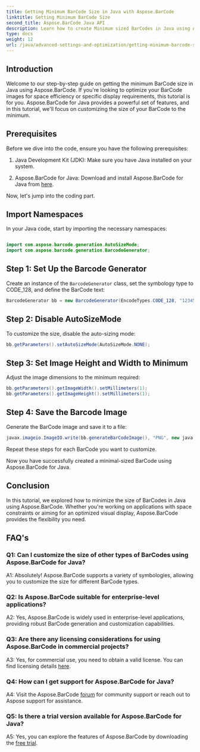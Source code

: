 ```yaml
---
title: Getting Minimum BarCode Size in Java with Aspose.BarCode
linktitle: Getting Minimum BarCode Size
second_title: Aspose.BarCode Java API
description: Learn how to create Minimum sized BarCodes in Java using Aspose.BarCode. Follow our step-by-step guide for efficient and space-optimized BarCode generation.
type: docs
weight: 12
url: /java/advanced-settings-and-optimization/getting-minimum-barcode-size/
---
```

## Introduction

Welcome to our step-by-step guide on getting the minimum BarCode size in Java using Aspose.BarCode. If you're looking to optimize your BarCode images for space efficiency or specific display requirements, this tutorial is for you. Aspose.BarCode for Java provides a powerful set of features, and in this tutorial, we'll focus on customizing the size of your BarCode to the minimum.

## Prerequisites

Before we dive into the code, ensure you have the following prerequisites:

1. Java Development Kit (JDK): Make sure you have Java installed on your system.

2. Aspose.BarCode for Java: Download and install Aspose.BarCode for Java from [here](https://releases.aspose.com/barcode/java/).

Now, let's jump into the coding part.

## Import Namespaces

In your Java code, start by importing the necessary namespaces:

```java

import com.aspose.barcode.generation.AutoSizeMode;
import com.aspose.barcode.generation.BarcodeGenerator;
```

## Step 1: Set Up the Barcode Generator

Create an instance of the `BarcodeGenerator` class, set the symbology type to CODE_128, and define the BarCode text:

```java
BarcodeGenerator bb = new BarcodeGenerator(EncodeTypes.CODE_128, "1234567");
```

## Step 2: Disable AutoSizeMode

To customize the size, disable the auto-sizing mode:

```java
bb.getParameters().setAutoSizeMode(AutoSizeMode.NONE);
```

## Step 3: Set Image Height and Width to Minimum

Adjust the image dimensions to the minimum required:

```java
bb.getParameters().getImageWidth().setMillimeters(1);
bb.getParameters().getImageHeight().setMillimeters(1);
```

## Step 4: Save the Barcode Image

Generate the BarCode image and save it to a file:

```java
javax.imageio.ImageIO.write(bb.generateBarCodeImage(), "PNG", new java.io.File(dataDir + "minimumresult.png"));
```

Repeat these steps for each BarCode you want to customize.

Now you have successfully created a minimal-sized BarCode using Aspose.BarCode for Java.

## Conclusion

In this tutorial, we explored how to minimize the size of BarCodes in Java using Aspose.BarCode. Whether you're working on applications with space constraints or aiming for an optimized visual display, Aspose.BarCode provides the flexibility you need.

## FAQ's

### Q1: Can I customize the size of other types of BarCodes using Aspose.BarCode for Java?

A1: Absolutely! Aspose.BarCode supports a variety of symbologies, allowing you to customize the size for different BarCode types.

### Q2: Is Aspose.BarCode suitable for enterprise-level applications?

A2: Yes, Aspose.BarCode is widely used in enterprise-level applications, providing robust BarCode generation and customization capabilities.

### Q3: Are there any licensing considerations for using Aspose.BarCode in commercial projects?

A3: Yes, for commercial use, you need to obtain a valid license. You can find licensing details [here](https://purchase.aspose.com/buy).

### Q4: How can I get support for Aspose.BarCode for Java?

A4: Visit the Aspose.BarCode [forum](https://forum.aspose.com/c/barcode/13) for community support or reach out to Aspose support for assistance.

### Q5: Is there a trial version available for Aspose.BarCode for Java?

A5: Yes, you can explore the features of Aspose.BarCode by downloading the [free trial](https://releases.aspose.com/).
